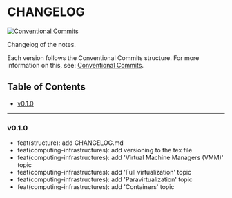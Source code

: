 <h1>CHANGELOG</h1>

[![Conventional Commits](https://img.shields.io/badge/Conventional%20Commits-1.0.0-%23FE5196?logo=conventionalcommits&logoColor=white)](https://conventionalcommits.org)

Changelog of the notes.

Each version follows the Conventional Commits structure. For more information on this, see: [Conventional Commits](https://www.conventionalcommits.org/en/v1.0.0/).


<h2>Table of Contents</h2>

- [v0.1.0](#v010)

--------------------

### v0.1.0

- feat(structure): add CHANGELOG.md
- feat(computing-infrastructures): add versioning to the tex file
- feat(computing-infrastructures): add 'Virtual Machine Managers (VMM)' topic
- feat(computing-infrastructures): add 'Full virtualization' topic
- feat(computing-infrastructures): add 'Paravirtualization' topic
- feat(computing-infrastructures): add 'Containers' topic
